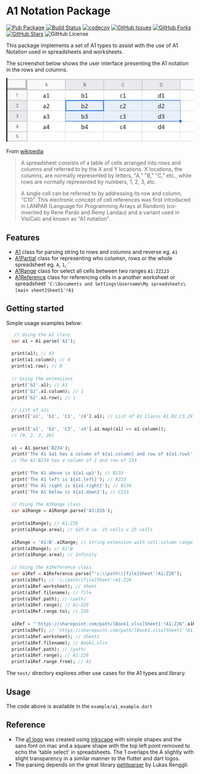 # A1 Notation Package
[![Pub Package](https://img.shields.io/pub/v/a1.svg)](https://pub.dev/packages/a1)
[![Build Status](https://github.com/sjhorn/a1/actions/workflows/dart.yml/badge.svg?branch=main)](https://github.com/sjhorn/a1/actions)
[![codecov](https://codecov.io/gh/sjhorn/a1/graph/badge.svg?token=O8MCNXGB6A)](https://codecov.io/gh/sjhorn/a1)
[![GitHub Issues](https://img.shields.io/github/issues/sjhorn/a1.svg)](https://github.com/sjhorn/a1/issues)
[![GitHub Forks](https://img.shields.io/github/forks/sjhorn/a1.svg)](https://github.com/sjhorn/a1/network)
[![GitHub Stars](https://img.shields.io/github/stars/sjhorn/a1.svg)](https://github.com/sjhorn/a1/stargazers)
![GitHub License](https://img.shields.io/github/license/sjhorn/a1)

This package implements a set of A1 types to assist with the use of A1 Notation used in spreadsheets and worksheets. 

The screenshot below shows the user interface presenting the A1 notation in the rows and columns.

![A1 Spreadsheet User Interface](https://raw.githubusercontent.com/sjhorn/a1/main/assets/worksheet.png)

From [wikipedia](https://en.wikipedia.org/wiki/Spreadsheet#) 

> A spreadsheet consists of a table of cells arranged into rows and columns and referred to by the X and Y locations. X locations, the columns, are normally represented by letters, "A," "B," "C," etc., while rows are normally represented by numbers, 1, 2, 3, etc. 
>
> A single cell can be referred to by addressing its row and column, "C10". This electronic concept of cell references was first introduced in LANPAR (Language for Programming Arrays at Random) (co-invented by Rene Pardo and Remy Landau) and a variant used in VisiCalc and known as "A1 notation".

## Features

 - [A1](a1/A1-class.html) class for parsing string to rows and columns and reverse eg. `A1`
 - [A1Partial](a1/A1Partial-class.html) class for representing who columsn, rows or the whole spreadsheet eg. `A`, `1`, ``
 - [A1Range](a1/A1Range-class.html) class for select all cells between two ranges `A1:ZZ123`
 - [A1Reference](a1/A1Reference-class.html) class for referencing cells in a another worksheet or spreadsheet `'C:\Documents and Settings\Username\My spreadsheets\[main sheet]Sheet1'!A1`

## Getting started

Simple usage examples below:

```dart
   // Using the A1 class
  var a1 = A1.parse('A1');

  print(a1); // A1
  print(a1.column); // 0
  print(a1.row); // 0

  // Using the extensions
  print('b2'.a1); // A1
  print('b2'.a1.column); // 1
  print('b2'.a1.row); // 1

  // List of a1s
  print(['a1', 'b2', 'C3', 'z4'].a1); // List of A1 Classs A1,B2,C3,Z4

  print(['a1', 'b2', 'C3', 'z4'].a1.map((a1) => a1.column));
  // [0, 2, 3, 26]

  a1 = A1.parse('B234');
  print('The A1 $a1 has a column of ${a1.column} and row of ${a1.row}');
  // The A1 B234 has a column of 1 and row of 233

  print('The A1 above is ${a1.up}'); // B233
  print('The A1 left is ${a1.left}'); // A233
  print('The A1 right is ${a1.right}'); // B234
  print('The A1 below is ${a1.down}'); // C233

  // Using the A1Range class
  var a1Range = A1Range.parse('A1:Z26');

  print(a1Range); // A1:Z26
  print(a1Range.area); // 625.0 ie. 25 cells x 25 cells

  a1Range = 'A1:B'.a1Range; // String extension with cell:column range
  print(a1Range); // A1:B
  print(a1Range.area); // Infinity

  // Using the A1Reference class
  var a1Ref = A1Reference.parse("'c:\\path\\[file]Sheet'!A1:Z26");
  print(a1Ref); // 'c:/path/[file]Sheet'!A1:Z26
  print(a1Ref.worksheet); // Sheet
  print(a1Ref.filename); // file
  print(a1Ref.path); // /path/
  print(a1Ref.range); // A1:Z26
  print(a1Ref.range.to); // Z26

  a1Ref = "'https://sharepoint.com/path/[Book1.xlsx]Sheet1'!A1:Z26".a1Ref;
  print(a1Ref); // 'https://sharepoint.com/path/[Book1.xlsx]Sheet1'!A1:Z26
  print(a1Ref.worksheet); // Sheet1
  print(a1Ref.filename); // Book1.xlsx
  print(a1Ref.path); // /path/
  print(a1Ref.range); // A1:Z26
  print(a1Ref.range.from); // A1

```
The `test/` directory explores other use cases for the A1 types and library.

## Usage

The code above is available in the `example/a1_example.dart`

## Reference

* The [a1 logo](https://raw.githubusercontent.com/sjhorn/a1/main/assets/a1.svg) was created using [inkscape](https://inkscape.org/) with simple shapes and the sans font on mac and a square shape with the top left point removed to echo the 'table select' in spreadsheets. The 1 overlaps the A slightly with slight transparency in a similar manner to the flutter and dart logos.
* The parsing depends on the great library [petitparser](https://pub.dev/packages/petitparser) by Lukas Renggli.